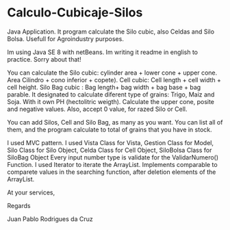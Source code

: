 # Calculo-Cubicaje-Silos
Java Application. It program calculate the Silo cubic, also Celdas and Silo Bolsa. Usefull for Agroindustry purposes. 

Im using Java SE 8 with netBeans. Im writing it readme in english to practice. Sorry about that!

You can calculate the Silo cubic: cylinder area + lower cone + upper cone. Area Cilindro + cono inferior + copete).
Cell cubic: Cell length + cell width + cell height. 
Silo Bag cubic : Bag length+ bag width + bag base + bag parable. 
It designated to calculate diferent type of grains: Trigo, Maiz and Soja. With it own PH (hectolitric weigth).
Calculate the upper cone, posite and negative values. Also, accept 0 value, for razed Silo or Cell. 

You can add Silos, Cell and Silo Bag, as many as you want.
You can list all of them, and the program calculate to total of grains that you have in stock.

I used MVC pattern.
I used Vista Class for Vista, Gestion Class for Model, Silo Class for Silo Object, Celda Class for Cell Object, SiloBolsa Class for SiloBag Object
Every input number type is validate for the ValidarNumero() Function.
I used Iterator to iterate the ArrayList.
Implements comparable to comparete values in the searching function, after deletion elements of the ArrayList.

At your services,

Regards

Juan Pablo Rodrigues da Cruz

